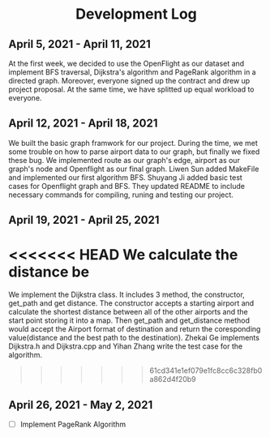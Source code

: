 <h1 align="center">Development Log</h1>

## April 5, 2021 - April 11, 2021
  At the first week, we decided to use the OpenFlight as our dataset and implement BFS traversal, Dijkstra's algorithm and PageRank algorithm in a directed graph. Moreover, everyone signed up the contract and drew up project proposal. At the same time, we have splitted up equal workload to everyone. 

## April 12, 2021 - April 18, 2021
  We built the basic graph framwork for our project. During the time, we met some trouble on how to parse airport data to our graph, but finally we fixed these bug.
  We implemented route as our graph's edge, airport as our graph's node and Openflight as our final graph. Liwen Sun added MakeFile and implemented our first algorithm BFS. Shuyang Ji added basic test cases for Openflight graph and BFS. They updated README to include necessary commands for compiling, runing and testing our project.

## April 19, 2021 - April 25, 2021
<<<<<<< HEAD
  We calculate the distance be
=======
 We implement the Dijkstra class. It includes 3 method, the constructor, get_path and get distance. The constructor accepts a starting airport and calculate the shortest distance between all of the other airports and the start point storing it into a map. Then get_path and get_distance method would accept the Airport format of destination and return the coresponding value(distance and the best path to the destination). Zhekai Ge implements Dijkstra.h and Dijkstra.cpp and Yihan Zhang write the test case for the algorithm.
>>>>>>> 61cd341e1ef079e1fc8cc6c328fb0a862d4f20b9

## April 26, 2021 - May 2, 2021
- [ ] Implement PageRank Algorithm
